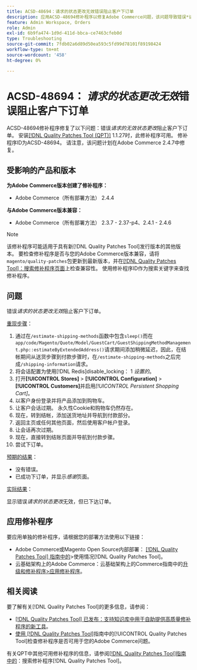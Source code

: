 ```yaml
---
title: ACSD-48694：请求的状态更改无效错误阻止客户下订单
description: 应用ACSD-48694修补程序以修复Adobe Commerce问题，该问题导致错误*请求的状态更改无效*阻止客户下订单。
feature: Admin Workspace, Orders
role: Admin
exl-id: 6b9fa474-1d9d-411d-bbca-ce7463cfeb0d
type: Troubleshooting
source-git-commit: 7fdb02a6d89d50ea593c5fd99d78101f89198424
workflow-type: tm+mt
source-wordcount: '458'
ht-degree: 0%

---
```


# ACSD-48694： *请求的状态更改无效*&#x200B;错误阻止客户下订单

ACSD-48694修补程序修复了以下问题：错误&#x200B;*请求的无效状态更改*&#x200B;阻止客户下订单。 安装[[!DNL Quality Patches Tool (QPT)]](https://experienceleague.adobe.com/en/docs/commerce-operations/tools/quality-patches-tool/quality-patches-tool-to-self-serve-quality-patches) 1.1.27时，此修补程序可用。 修补程序ID为ACSD-48694。 请注意，该问题计划在Adobe Commerce 2.4.7中修复。

## 受影响的产品和版本

**为Adobe Commerce版本创建了修补程序：**

* Adobe Commerce（所有部署方法） 2.4.4

**与Adobe Commerce版本兼容：**

* Adobe Commerce（所有部署方法） 2.3.7 - 2.37-p4、2.4.1 - 2.4.6

>[!NOTE]
>
>该修补程序可能适用于具有新[!DNL Quality Patches Tool]发行版本的其他版本。 要检查修补程序是否与您的Adobe Commerce版本兼容，请将`magento/quality-patches`包更新到最新版本，并在[[!DNL Quality Patches Tool]：搜索修补程序页面](https://experienceleague.adobe.com/tools/commerce-quality-patches/index.html)上检查兼容性。 使用修补程序ID作为搜索关键字来查找修补程序。

## 问题

错误&#x200B;*请求的状态更改无效*&#x200B;阻止客户下订单。

<u>重现步骤</u>：

1. 通过在`/estimate-shipping-methods`函数中包含`sleep()`而在`app/code/Magento/Quote/Model/GuestCart/GuestShippingMethodManagement.php::estimateByExtendedAddress()`请求期间添加稍微延迟，因此，在结帐期间从送货步骤到付款步骤时，在`/estimate-shipping-methods`之后完成`/shipping-information`请求。
1. 将会话配置为使用[!DNL Redis]disable_locking： 1 *设置的*。
1. 打开&#x200B;**[!UICONTROL Stores]** > **[!UICONTROL Configuration]** > **[!UICONTROL Customers]**&#x200B;并启用&#x200B;*[!UICONTROL Persistent Shopping Cart]*。
1. 以客户身份登录并将产品添加到购物车。
1. 让客户会话过期。 永久性Cookie和购物车仍然存在。
1. 现在，转到结帐，添加送货地址并导航到付款部分。
1. 返回主页或任何其他页面，然后使用客户帐户登录。
1. 让会话再次过期。
1. 现在，直接转到结账页面并导航到付款步骤。
1. 尝试下订单。

<u>预期的结果</u>：

* 没有错误。
* 已成功下订单，并显示&#x200B;*感谢*&#x200B;页面。

<u>实际结果</u>：

显示错误&#x200B;*请求的状态更改*&#x200B;无效，但已下达订单。

## 应用修补程序

要应用单独的修补程序，请根据您的部署方法使用以下链接：

* Adobe Commerce或Magento Open Source内部部署： [[!DNL Quality Patches Tool] 指南中的](/help/tools/quality-patches-tool/usage.md)>使用情况[!DNL Quality Patches Tool]。
* 云基础架构上的Adobe Commerce：云基础架构上的Commerce指南中的[升级和修补程序>应用修补程序](https://experienceleague.adobe.com/docs/commerce-cloud-service/user-guide/develop/upgrade/apply-patches.html)。

## 相关阅读

要了解有关[!DNL Quality Patches Tool]的更多信息，请参阅：

* [[!DNL Quality Patches Tool] 已发布：支持知识库中用于自助提供高质量修补程序的新工具](https://experienceleague.adobe.com/en/docs/commerce-operations/tools/quality-patches-tool/quality-patches-tool-to-self-serve-quality-patches)。
* [使用 [!DNL Quality Patches Tool]](/help/tools/quality-patches-tool/patches-available-in-qpt/check-patch-for-magento-issue-with-magento-quality-patches.md)指南中的[!UICONTROL Quality Patches Tool]检查修补程序是否可用于您的Adobe Commerce问题。


有关QPT中其他可用修补程序的信息，请参阅[[!DNL Quality Patches Tool]指南中的](https://experienceleague.adobe.com/tools/commerce-quality-patches/index.html)：搜索修补程序[!DNL Quality Patches Tool]。
